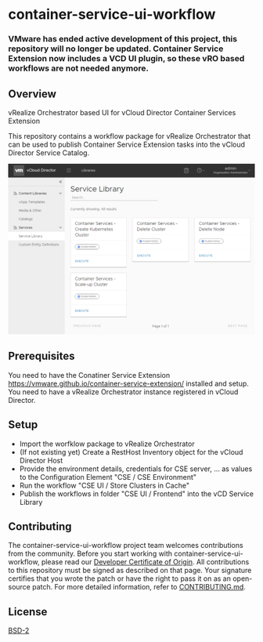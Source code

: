# container-service-ui-workflow

### VMware has ended active development of this project, this repository will no longer be updated. Container Service Extension now includes a VCD UI plugin, so these vRO based workflows are not needed anymore.

## Overview

vRealize Orchestrator based UI for vCloud Director Container Services Extension

This repository contains a workflow package for vRealize Orchestrator that can be used to publish Container Service Extension tasks into the vCloud Director Service Catalog.

![Screenshot](docs/screenshot.png?raw=true "CSE UI Workflows")

## Prerequisites

You need to have the Conatiner Service Extension https://vmware.github.io/container-service-extension/ installed and setup.
You need to have a vRealize Orchestrator instance registered in vCloud Director.

## Setup

* Import the worfklow package to vRealize Orchestrator
* (If not existing yet) Create a RestHost Inventory object for the vCloud Director Host
* Provide the environment details, credentials for CSE server, ... as values to the Configuration Element "CSE / CSE Environment"
* Run the workflow "CSE UI / Store Clusters in Cache"
* Publish the workflows in folder "CSE UI / Frontend" into the vCD Service Library

## Contributing

The container-service-ui-workflow project team welcomes contributions from the community. Before you start working with container-service-ui-workflow, please read our [Developer Certificate of Origin](https://cla.vmware.com/dco). All contributions to this repository must be signed as described on that page. Your signature certifies that you wrote the patch or have the right to pass it on as an open-source patch. For more detailed information, refer to [CONTRIBUTING.md](CONTRIBUTING.md).

## License

[BSD-2](LICENSE.txt)
